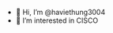- 👋 Hi, I’m @haviethung3004
- 👀 I’m interested in CISCO

<!---
haviethung3004/haviethung3004 is a ✨ special ✨ repository because its `README.md` (this file) appears on your GitHub profile.
You can click the Preview link to take a look at your changes.
--->
